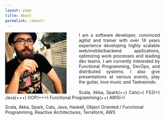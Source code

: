 ```yaml
---
layout: page
title: About
permalink: /about/
---
```


<div class="overflow: auto;">
  <img style="float: left;margin-right:40px;" src="/images/avatar.jpg" width="200" height="200">
  <p style="text-align:justify; text-justify: inter-word;">I am a software developer, convinced agilist and trainer with over 14 years experience developing highly scalable web/mobile/backend applications, optimizing work processes and leading dev teams. I am currently interested by Functional Programming, DevOps, and distributed systems. I also give presentations at various events, play the guitar, love music and Taekwondo.
  <br/><br/>
  Scala, Akka, Spark<span class="star">(++)</span>
  Cats<span class="star">(+)</span>
  FS2<span class="star">(+)</span>
  Java<span class="star">(+++)</span>
  OOP<span class="star">(+++)</span>
  Functional Programming<span class="star">(++)</span>
  AWS<span class="star">(+)</span>

  Scala, Akka, Spark, Cats, Java, Haskell, Object Oriented / Functional Programming, Reactive Architectures, Terraform, AWS
</div>
